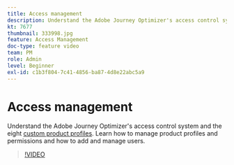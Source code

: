 ```yaml
---
title: Access management
description: Understand the Adobe Journey Optimizer's access control system and the eight custom product profiles. Learn how to manage product profiles and permissions and how to add and manage users.
kt: 7677
thumbnail: 333998.jpg
feature: Access Management
doc-type: feature video
team: PM
role: Admin
level: Beginner
exl-id: c1b3f804-7c41-4856-ba87-4d8e22abc5a9
---
```

# Access management

Understand the Adobe Journey Optimizer's access control system and the eight [custom product profiles](https://experienceleague.adobe.com/docs/journey-optimizer/using/administration/ootb-product-profiles.html). Learn how to manage product profiles and permissions and how to add and manage users.

>[!VIDEO](https://video.tv.adobe.com/v/333998?quality=12)
